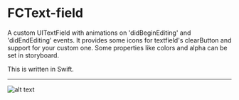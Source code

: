 # FCText-field


A custom UITextField with animations on 'didBeginEditing' and 'didEndEditing' events. 
It provides some icons for textfield's clearButton and support for your custom one.
Some properties like colors and alpha can be set in storyboard.

This is written in Swift.

____________________________
![alt text](https://github.com/fernandacarvalho/FCText-field/blob/master/assets/fctextfield.gif")
